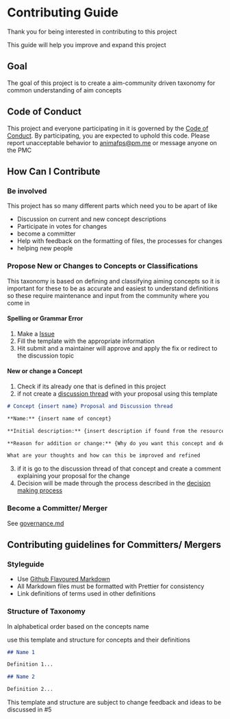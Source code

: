 # Contributing Guide

Thank you for being interested in contributing to this project

This guide will help you improve and expand this project

## Goal

The goal of this project is to create a aim-community driven taxonomy for common understanding of aim concepts

## Code of Conduct

This project and everyone participating in it is governed by the [Code of Conduct](code_of_conduct.md). By participating, you are expected to uphold this code. Please report unacceptable behavior to animafps@pm.me or message anyone on the PMC

## How Can I Contribute

### Be involved

This project has so many different parts which need you to be apart of like

- Discussion on current and new concept descriptions
- Participate in votes for changes
- become a committer
- Help with feedback on the formatting of files, the processes for changes
- helping new people

### Propose New or Changes to Concepts or Classifications

This taxonomy is based on defining and classifying aiming concepts so it is important for these to be as accurate and easiest to understand definitions so these require maintenance and input from the community where you come in

#### Spelling or Grammar Error

1. Make a [Issue](https://github.com/aiming-taxonomy/aiming-taxonomy/issues/new/choose/)
2. Fill the template with the appropriate information
3. Hit submit and a maintainer will approve and apply the fix or redirect to the discussion topic

#### New or change a Concept

1. Check if its already one that is defined in this project
2. if not create a [discussion thread](https://github.com/aiming-taxonomy/aiming-taxonomy/discussions/new) with your proposal using this template

```markdown
# Concept {insert name} Proposal and Discussion thread

**Name:** {insert name of concept}

**Initial description:** {insert description if found from the resources thread or give a draft description so people know what you are talking about}

**Reason for addition or change:** {Why do you want this concept and description added to the taxonomy and its uses}

What are your thoughts and how can this be improved and refined
```

3. if it is go to the discussion thread of that concept and create a comment explaining your proposal for the change
4. Decision will be made through the process described in the [decision making process](governance.md#Decision-making-process)

### Become a Committer/ Merger

See [governance.md](governance.md#committers-mergers)

## Contributing guidelines for Committers/ Mergers

### Styleguide

- Use [Github Flavoured Markdown](https://github.github.com/gfm/)
- All Markdown files must be formatted with Prettier for consistency
- Link definitions of terms used in other definitions

### Structure of Taxonomy

In alphabetical order based on the concepts name

use this template and structure for concepts and their definitions

```markdown
## Name 1

Definition 1...

## Name 2

Definition 2...
```

This template and structure are subject to change feedback and ideas to be discussed in #5

